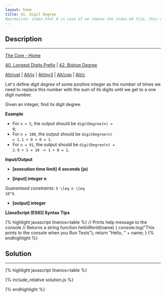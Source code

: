```yaml
---
layout: home
title: 41. Digit Degree
#permalink: index.html # in case of we remove the index.md file, this doc will be the index page
---
```


<div class="row">
<div class="columnStmt" markdown="1">

## Description
------

[The Core - Home](../../code-signal-arcade-thecore/README.html)

[40. Longest Digits Prefix](../40_longestDigitsPrefix/README.html)  | [42. Bishop Degree](../42_bishopAndPawn/README.html)

[Alt/rust](./Alt_rust/README.md) | [Alt/js](./Alt_js/README.html) | [Alt/py3](./Alt_py3/README.md) | [Alt/cpp](./Alt_cpp/README.md) | [Alt/c](./Alt_c/README.md)

Let's define *digit degree* of some positive integer as the number of times we need to replace this number with the sum of its digits until we get to a one digit number.

Given an integer, find its digit degree.

**Example**

* For <code>n = 5</code>, the output should be
<code>digitDegree(n) = 0</code>;
* For <code>n = 100</code>, the output should be
<code>digitDegree(n) = 1</code>.
<code>1 + 0 + 0 = 1</code>.
* For <code>n = 91</code>, the output should be
<code>digitDegree(n) = 2</code>.
<code>9 + 1 = 10 -> 1 + 0 = 1</code>.

**Input/Output**

* **[execution time limit] 4 seconds (js)**

* **[input] integer n**

*Guaranteed constraints*:
<code type='math/tex'>5 \leq n \leq 10^9</code>.

* **[output] integer**


**[JavaScript (ES6)] Syntax Tips**

{% highlight javascript linenos=table %}
// Prints help message to the console
// Returns a string
function helloWorld(name) {
    console.log("This prints to the console when you Run Tests");
    return "Hello, " + name;
}
{% endhighlight %}

</div>
<div class="columnSol" markdown="1">

## Solution
------

{% highlight javascript linenos=table %}

{% include_relative solution.js %}

{% endhighlight %}

</div>
</div>